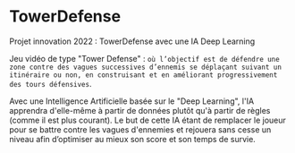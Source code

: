 # TowerDefense
Projet innovation 2022 : TowerDefense avec une IA Deep Learning

Jeu vidéo de type "Tower Defense" : ``où l’objectif est de défendre une zone contre des vagues successives d’ennemis se déplaçant suivant un itinéraire ou non, en construisant et en améliorant progressivement des tours défensives``. 

Avec une Intelligence Artificielle basée sur le "Deep Learning", l'IA apprendra d'elle-même à partir de données plutôt qu'à partir de règles (comme il est plus courant). Le but de cette IA étant de remplacer le joueur pour se battre contre les vagues d'ennemies et rejouera sans cesse un niveau afin d’optimiser au mieux son score et son temps de survie. 
